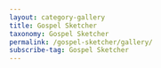 ```yaml
---
layout: category-gallery
title: Gospel Sketcher
taxonomy: Gospel Sketcher
permalink: /gospel-sketcher/gallery/
subscribe-tag: Gospel Sketcher
---
```

